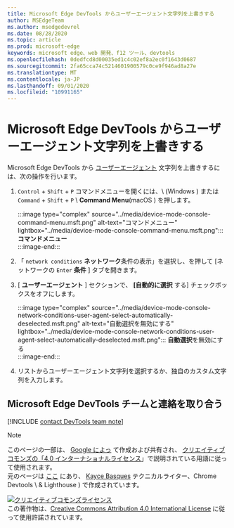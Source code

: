 ```yaml
---
title: Microsoft Edge DevTools からユーザーエージェント文字列を上書きする
author: MSEdgeTeam
ms.author: msedgedevrel
ms.date: 08/28/2020
ms.topic: article
ms.prod: microsoft-edge
keywords: microsoft edge、web 開発、f12 ツール、devtools
ms.openlocfilehash: 0dedfcd8d00035ed1c4c02ef8a2ec0f1643d0687
ms.sourcegitcommit: 2fa65cca74c5214601900579c0ce9f946ad8a27e
ms.translationtype: MT
ms.contentlocale: ja-JP
ms.lasthandoff: 09/01/2020
ms.locfileid: "10991165"
---
```

<!-- Copyright Kayce Basques 

   Licensed under the Apache License, Version 2.0 (the "License");
   you may not use this file except in compliance with the License.
   You may obtain a copy of the License at

       https://www.apache.org/licenses/LICENSE-2.0

   Unless required by applicable law or agreed to in writing, software
   distributed under the License is distributed on an "AS IS" BASIS,
   WITHOUT WARRANTIES OR CONDITIONS OF ANY KIND, either express or implied.
   See the License for the specific language governing permissions and
   limitations under the License.  -->

# Microsoft Edge DevTools からユーザーエージェント文字列を上書きする  

Microsoft Edge DevTools から [ユーザーエージェント][MDNUserAgent] 文字列を上書きするには、次の操作を行います。  

1.  `Control` + `Shift` + `P` コマンドメニューを開くには、\ (Windows \) または `Command` + `Shift` + `P` \ **Command Menu**(macOS \) を押します。  
    
    :::image type="complex" source="../media/device-mode-console-command-menu.msft.png" alt-text="コマンドメニュー" lightbox="../media/device-mode-console-command-menu.msft.png":::
       **コマンドメニュー**  
    :::image-end:::  
    
1.  「 `network conditions` **ネットワーク**条件の表示」を選択し、を押して [ネットワークの `Enter` **条件** ] タブを開きます。  
1.  [ **ユーザーエージェント** ] セクションで、 **[自動的に選択** する] チェックボックスをオフにします。  
    
    :::image type="complex" source="../media/device-mode-console-network-conditions-user-agent-select-automatically-deselected.msft.png" alt-text="自動選択を無効にする" lightbox="../media/device-mode-console-network-conditions-user-agent-select-automatically-deselected.msft.png":::
       **自動選択**を無効にする  
    :::image-end:::  
    
1.  リストからユーザーエージェント文字列を選択するか、独自のカスタム文字列を入力します。  

## Microsoft Edge DevTools チームと連絡を取り合う  

[!INCLUDE [contact DevTools team note](../includes/contact-devtools-team-note.md)]  

<!-- links -->  

[MDNUserAgent]: https://developer.mozilla.org/docs/Glossary/User_agent "ユーザーエージェント |MDN"  

> [!NOTE]
> このページの一部は、 [Google によっ][GoogleSitePolicies] て作成および共有され、 [クリエイティブコモンズの「4.0 インターナショナルライセンス][CCA4IL]」で説明されている用語に従って使用されます。  
> 元のページは [ここ](https://developers.google.com/web/tools/chrome-devtools/device-mode/override-user-agent) にあり、 [Kayce Basques][KayceBasques] テクニカルライター、Chrome Devtools \ & Lighthouse \) で作成されています。  

[![クリエイティブコモンズライセンス][CCby4Image]][CCA4IL]  
この著作物は、[Creative Commons Attribution 4.0 International License][CCA4IL] に従って使用許諾されています。  

[CCA4IL]: https://creativecommons.org/licenses/by/4.0  
[CCby4Image]: https://i.creativecommons.org/l/by/4.0/88x31.png  
[GoogleSitePolicies]: https://developers.google.com/terms/site-policies  
[KayceBasques]: https://developers.google.com/web/resources/contributors/kaycebasques  
